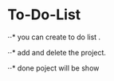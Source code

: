 # To-Do-List
⋅⋅* you can create to do list .

⋅⋅* add and delete the project.

⋅⋅* done poject will be show

